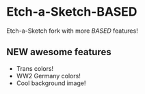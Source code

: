 # Etch-a-Sketch-BASED
Etch-a-Sketch fork with more *BASED* features!

## NEW awesome features 
* Trans colors!
* WW2 Germany colors!
* Cool background image!